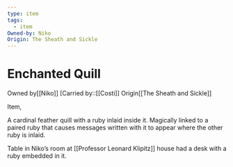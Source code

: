 ```yaml
---
type: item
tags:
  - item
Owned-by: Niko
Origin: The Sheath and Sickle
---
```


#  Enchanted Quill

<span class="dataview inline-field"><span class="inline-field-key">Owned by</span><span class="inline-field-value">[[Niko]]</span></span>
[Carried by::[[Costi]]
<span class="dataview inline-field"><span class="inline-field-key">Origin</span><span class="inline-field-value">[[The Sheath and Sickle]]</span></span>

Item,  

A cardinal feather quill with a ruby inlaid inside it. Magically linked to a paired ruby that causes messages written with it to appear where the other ruby is inlaid.

Table in Niko’s room at [[Professor Leonard Klipitz]] house had a desk with a ruby embedded in it.
